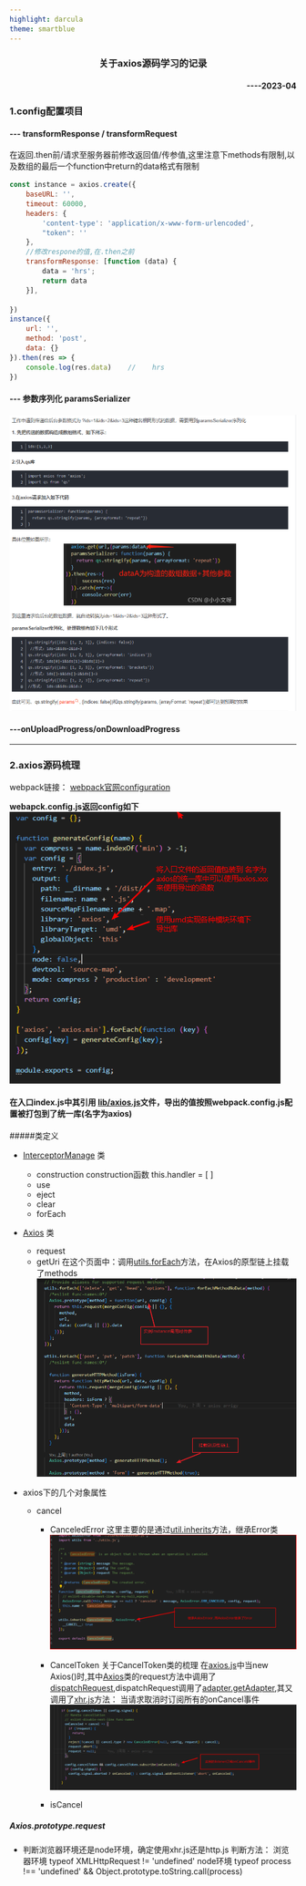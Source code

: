 ```yaml
---
highlight: darcula
theme: smartblue
---
```


<h3 align='center'>关于axios源码学习的记录</h3>
<h4 align='right'>----2023-04</h4>

### 1.config配置项目

#### --- transformResponse / transformRequest
  在返回.then前/请求至服务器前修改返回值/传参值,这里注意下methods有限制,以及数组的最后一个function中return的data格式有限制
```js
const instance = axios.create({
    baseURL: '',
    timeout: 60000,
    headers: {
        'content-type': 'application/x-www-form-urlencoded',
        "token": ''
    },
    //修改respone的值,在.then之前
    transformResponse: [function (data) {
        data = 'hrs';
        return data
    }],

})
instance({
    url: '',
    method: 'post',
    data: {}
}).then(res => {
    console.log(res.data)    //    hrs
})
```
#### --- 参数序列化 paramsSerializer
![参数序列化](./images/axios/axios_paramsSerializer.png)

#### ---onUploadProgress/onDownloadProgress
---

### 2.axios源码梳理
webpack链接： [webpack官网configuration](https://webpack.js.org/configuration/)
 
 **webapck.config.js返回config如下**
![webpack配置](./images/axios/axios_webpack.png#pic_right=500X200)

#### 在入口index.js中其引用 [lib/axios.js](./axios/lib/axios.js)文件，导出的值按照webpack.config.js配置被打包到了统一库(名字为axios)

#####类定义
-  [InterceptorManage](./axios/lib/core/InterceptorManager.js) 类
   - construction 
     construction函数     this.handler = [ ] 
   -  use   
   -  eject
   -  clear
   -  forEach       

- [Axios](./axios/lib/core/Axios.js) 类
   - request
   - getUri
在这个页面中：调用[utils.forEach](./axios/lib/utils.js)方法，在Axios的原型链上挂载了methods
![Axios类](./images/axios/Axios.png)
- axios下的几个对象属性
   - cancel
     - CanceledError
       这里主要的是通过[util.inherits](./axios/lib/utils.js)方法，继承Error类
       ![cancelError](./images/axios/axios_canceError.png)
     - CancelToken
      关于CancelToken类的梳理
      在[axios.js](./axios/lib/axios.js)中当new Axios()时,其中[Axios](./axios/lib/core/Axios.js)类的request方法中调用了[dispatchRequest](./axios/lib/core/dispatchRequest.js),dispatchRequest调用了[adapter.getAdapter](./axios/lib/adapters/adapters.js),其又调用了[xhr.js](./axios/lib/adapters/xhr.js)方法：
      当请求取消时订阅所有的onCancel事件
      ![xhr.js的onCancel实现](./images/axios/axios_cancleToken.png)
       
     - isCancel


##### Axios.prototype.request
- 判断浏览器环境还是node环境，确定使用xhr.js还是http.js
   判断方法： 浏览器环境   typeof XMLHttpRequest != 'undefined'
              node环境     typeof process !== 'undefined' && Object.prototype.toString.call(process)















